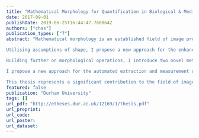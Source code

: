 ```yaml
---
title: "Mathematical Morphology for Quantification in Biological & Medical Image Analysis"
date: 2017-09-01
publishDate: 2019-06-25T16:44:47.760064Z
authors: ["chas"]
publication_types: ["7"]
abstract: "Mathematical morphology is an established field of image processing first introduced as an application of set and lattice theories. Originally used to characterise particle distributions, mathematical morphology has gone on to be a core tool required for such important analysis methods as skeletonisation and the watershed transform. In this thesis, I introduce a selection of new image analysis techniques based on mathematical morphology.

Utilising assumptions of shape, I propose a new approach for the enhancement of vessel-like objects in images: the bowler-hat transform. Built upon morphological operations, this approach is successful at challenges such as junctions and robust against noise. The bowler-hat transform is shown to give better results than competitor methods on challenging data such as retinal/fundus imagery.

Building further on morphological operations, I introduce two novel methods for particle and blob detection. The first of which is developed in the context of colocalisation, a standard biological assay, and the second, which is based on Hilbert-Edge Detection And Ranging (HEDAR), with regard to nuclei detection and counting in fluorescent microscopy. These methods are shown to produce accurate and informative results for sub-pixel and supra-pixel object counting in complex and noisy biological scenarios.

I propose a new approach for the automated extraction and measurement of object thickness for intricate and complicated vessels, such as brain vascular in medical images. This pipeline depends on two key technologies: semi-automated segmentation by advanced level-set methods and automatic thickness calculation based on morphological operations. This approach is validated and results demonstrating the broad range of challenges posed by these images and the possible limitations of this pipeline are shown.

This thesis represents a significant contribution to the field of image processing using mathematical morphology and the methods within are transferable to a range of complex challenges present across biomedical image analysis."
featured: false
publication: "Durham University"
tags: []
url_pdf: "http://etheses.dur.ac.uk/12169/1/thesis.pdf"
url_preprint:
url_code:
url_poster:
url_dataset:
---
```

